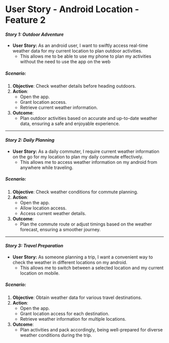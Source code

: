 # User Story - Android Location - Feature 2

#### *Story 1: Outdoor Adventure*

* **User Story:** As an android user, I want to swiftly access real-time weather data for my current location to plan outdoor activities.
  * This allows me to be able to use my phone to plan my activities without the need to use the app on the web
    
##### Scenario:
1. **Objective**: Check weather details before heading outdoors.
2. **Action**:
    - Open the app.
    - Grant location access.
    - Retrieve current weather information.
3. **Outcome**:
    - Plan outdoor activities based on accurate and up-to-date weather data, ensuring a safe and enjoyable experience.

---

#### *Story 2: Daily Planning*

* **User Story:** As a daily commuter, I require current weather information on the go for my location to plan my daily commute effectively.
  * This allows me to access weather information on my android from anywhere while traveling.

##### Scenario:
1. **Objective**: Check weather conditions for commute planning.
2. **Action**:
    - Open the app.
    - Allow location access.
    - Access current weather details.
3. **Outcome**:
    - Plan the commute route or adjust timings based on the weather forecast, ensuring a smoother journey.

---

#### *Story 3: Travel Preparation*

* **User Story:** As someone planning a trip, I want a convenient way to check the weather in different locations on my android.
  * This allows me to switch between a selected location and my current location on mobile. 

##### Scenario:
1. **Objective**: Obtain weather data for various travel destinations.
2. **Action**:
    - Open the app.
    - Grant location access for each destination.
    - Retrieve weather information for multiple locations.
3. **Outcome**:
    - Plan activities and pack accordingly, being well-prepared for diverse weather conditions during the trip.

